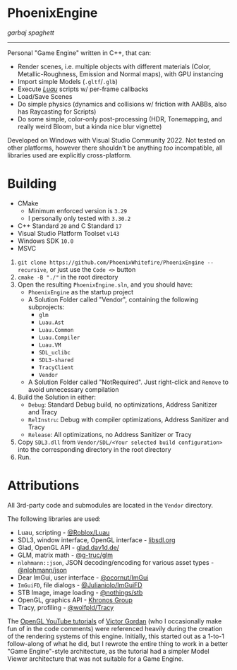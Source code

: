 # PhoenixEngine
*garbaj spaghett*

<hr>

Personal "Game Engine" written in C++, that can:
* Render scenes, i.e. multiple objects with different materials (Color, Metallic-Roughness, Emission and Normal maps), with GPU instancing
* Import simple Models (`.gltf`/`.glb`)
* Execute [*Luau*](https://github.com/luau-lang/luau/) scripts w/ per-frame callbacks
* Load/Save Scenes
* Do simple physics (dynamics and collisions w/ friction with AABBs, also has Raycasting for Scripts)
* Do some simple, color-only post-processing (HDR, Tonemapping, and really weird Bloom, but a kinda nice blur vignette)

Developed on Windows with Visual Studio Community 2022. Not tested on other platforms, however there shouldn't be anything *too* incompatible, all libraries used are explicitly cross-platform.

# Building

* CMake
	* Minimum enforced version is `3.29`
	* I personally only tested with `3.30.2`
* C++ Standard `20` and C Standard `17`
* Visual Studio Platform Toolset `v143`
* Windows SDK `10.0`
* MSVC

1. `git clone https://github.com/PhoenixWhitefire/PhoenixEngine --recursive`, or just use the `Code <>` button
2. `cmake -B "./"` in the root directory
3. Open the resulting `PhoenixEngine.sln`, and you should have:
	* `PhoenixEngine` as the startup project
	* A Solution Folder called "Vendor", containing the following subprojects:
		* `glm`
		* `Luau.Ast`
		* `Luau.Common`
		* `Luau.Compiler`
		* `Luau.VM`
		* `SDL_uclibc`
		* `SDL3-shared`
		* `TracyClient`
		* `Vendor`
	* A Solution Folder called "NotRequired". Just right-click and `Remove` to avoid unnecessary compilation
4. Build the Solution in either:
	* `Debug`: Standard Debug build, no optimizations, Address Sanitizer and Tracy
	* `RelInstru`: Debug with compiler optimizations, Address Sanitizer and Tracy
	* `Release`: All optimizations, no Address Sanitizer or Tracy
5. Copy `SDL3.dll` from `Vendor/SDL/<Your selected build configuration>` into the corresponding directory in the root directory
6. Run.

# Attributions

All 3rd-party code and submodules are located in the `Vendor` directory.

The following libraries are used:

* Luau, scripting - [@Roblox/Luau](https://github.com/Roblox/Luau/)
* SDL3, window interface, OpenGL interface - [libsdl.org](https://libsdl.org/)
* Glad, OpenGL API - [glad.dav1d.de/](https://glad.dav1d.de/)
* GLM, matrix math - [@g-truc/glm](https://github.com/g-truc/glm/)
* `nlohmann::json`, JSON decoding/encoding for various asset types - [@nlohmann/json](https://github.com/nlohmann/json/)
* Dear ImGui, user interface - [@ocornut/ImGui](https://github.com/ocornut/imgui/)
* `ImGuiFD`, file dialogs - [@Julianiolo/ImGuiFD](https://github.com/Julianiolo/ImGuiFD)
* STB Image, image loading - [@nothings/stb](https://github.com/nothings/stb)
* OpenGL, graphics API - [Khronos Group](https://khronos.org/)
* Tracy, profiling - [@wolfpld/Tracy](https://github.com/wolfpld/tracy)

The [OpenGL YouTube tutorials](https://youtube.com/watch?v=XpBGwZNyUh0&list=PLPaoO-vpZnumdcb4tZc4x5Q-v7CkrQ6M-) of [Victor Gordan](https://github.com/VictorGordan/) (who I occasionally make fun of in the code comments) were referenced heavily during the creation of the rendering systems of this engine.
Initially, this started out as a 1-to-1 follow-along of what he did, but I rewrote the entire thing to work in a better "Game Engine"-style architecture, as the tutorial had a simpler Model Viewer architecture that was not suitable for a Game Engine.
